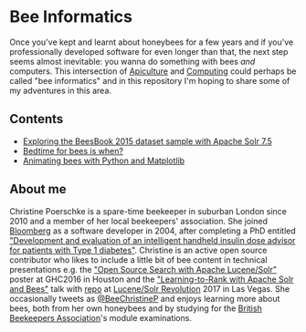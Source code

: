 # Bee Informatics

Once you've kept and learnt about honeybees for a few years and if you've professionally developed software for even longer than that, the next step seems almost inevitable: you wanna do something with bees _and_ computers. This intersection of [Apiculture](https://en.wikipedia.org/wiki/Beekeeping) and [Computing](https://en.wikipedia.org/wiki/Computing) could perhaps be called "bee informatics" and in this repository I'm hoping to share some of my adventures in this area.

## Contents

* [Exploring the BeesBook 2015 dataset sample with Apache Solr 7.5](BeesBook2015-sample-with-ApacheSolr750/README.md)
* [Bedtime for bees is when?](bedtime-for-bees/README.md)
* [Animating bees with Python and Matplotlib](bee-animations/README.md)

## About me

Christine Poerschke is a spare-time beekeeper in suburban London since 2010 and a member of her local beekeepers' association. She joined [Bloomberg](http://techatbloomberg.com) as a software developer in 2004, after completing a PhD entitled ["Development and evaluation of an intelligent handheld insulin dose advisor for patients with Type 1 diabetes"](https://ethos.bl.uk/OrderDetails.do?uin=uk.bl.ethos.401010). Christine is an active open source contributor who likes to include a little bit of bee content in technical presentations e.g. the ["Open Source Search with Apache Lucene/Solr"](https://www.bbhub.io/labs/sites/20/2016/10/ghc-2016-christine-poerschke.pdf) poster at GHC2016 in Houston and the ["Learning-to-Rank with Apache Solr and Bees"](https://www.slideshare.net/lucidworks/learningtorank-with-apache-solr-bees-christine-poerschke-bloomberg) talk with [repo](https://github.com/cpoerschke/ltr-with-bees) at [Lucene/Solr Revolution](http://lucenerevolution.org) 2017 in Las Vegas. She occasionally tweets as [@BeeChristineP](https://twitter.com/BeeChristineP) and enjoys learning more about bees, both from her own honeybees and by studying for the [British Beekeepers Association](https://www.bbka.org.uk)'s module examinations.
